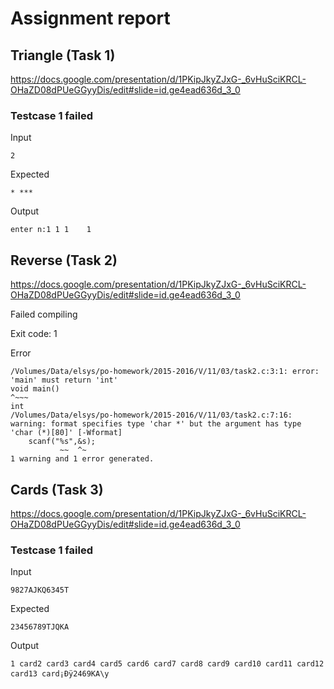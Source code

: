 # Assignment report
## Triangle (Task 1)
https://docs.google.com/presentation/d/1PKipJkyZJxG-_6vHuSciKRCL-OHaZD08dPUeGGyyDis/edit#slide=id.ge4ead636d_3_0

### Testcase 1 failed
Input
```
2
```


Expected
```
* ***
```


Output
```
enter n:1 1 1    1  
```

## Reverse (Task 2)
https://docs.google.com/presentation/d/1PKipJkyZJxG-_6vHuSciKRCL-OHaZD08dPUeGGyyDis/edit#slide=id.ge4ead636d_3_0

Failed compiling

Exit code: 1

Error
```
/Volumes/Data/elsys/po-homework/2015-2016/V/11/03/task2.c:3:1: error: 'main' must return 'int'
void main()
^~~~
int
/Volumes/Data/elsys/po-homework/2015-2016/V/11/03/task2.c:7:16: warning: format specifies type 'char *' but the argument has type 'char (*)[80]' [-Wformat]
    scanf("%s",&s);
           ~~  ^~
1 warning and 1 error generated.

```


## Cards (Task 3)
https://docs.google.com/presentation/d/1PKipJkyZJxG-_6vHuSciKRCL-OHaZD08dPUeGGyyDis/edit#slide=id.ge4ead636d_3_0

### Testcase 1 failed
Input
```
9827AJKQ6345Т
```


Expected
```
23456789ТJQKA
```


Output
```
1 card2 card3 card4 card5 card6 card7 card8 card9 card10 card11 card12 card13 card¡Ðÿ 2469KA\y
```

